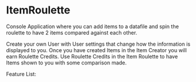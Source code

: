 # ItemRoulette
Console Application where you can add items to a datafile and spin the roulette to have 2 items compared against each other.

Create your own User with User settings that change how the information is displayed to you. Once you have created Items in the Item Creator you will earn Roulette Credits. Use Roulette Credits in the Item Roulette to have Items shown to you with some comparison made. 

Feature List:
  
